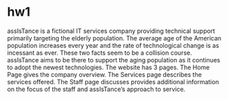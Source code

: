 # hw1
assIsTance is a fictional IT services company providing technical support primarily targeting the elderly population. The average age of the American population increases every year and the rate of technological change is as incessant as ever. These two facts seem to be a collision course. assIsTance aims to be there to support the aging population as it continues to adopt the newest technologies. The website has 3 pages. The Home Page gives the company overview. The Services page describes the services offered. The Staff page discusses provides additional information on the focus of the staff and assIsTance’s approach to service.
